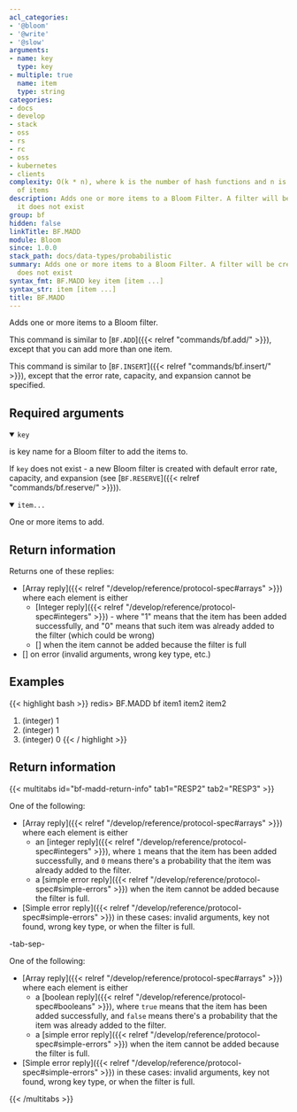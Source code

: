 ```yaml
---
acl_categories:
- '@bloom'
- '@write'
- '@slow'
arguments:
- name: key
  type: key
- multiple: true
  name: item
  type: string
categories:
- docs
- develop
- stack
- oss
- rs
- rc
- oss
- kubernetes
- clients
complexity: O(k * n), where k is the number of hash functions and n is the number
  of items
description: Adds one or more items to a Bloom Filter. A filter will be created if
  it does not exist
group: bf
hidden: false
linkTitle: BF.MADD
module: Bloom
since: 1.0.0
stack_path: docs/data-types/probabilistic
summary: Adds one or more items to a Bloom Filter. A filter will be created if it
  does not exist
syntax_fmt: BF.MADD key item [item ...]
syntax_str: item [item ...]
title: BF.MADD
---
```

Adds one or more items to a Bloom filter.

This command is similar to [`BF.ADD`]({{< relref "commands/bf.add/" >}}), except that you can add more than one item.

This command is similar to [`BF.INSERT`]({{< relref "commands/bf.insert/" >}}), except that the error rate, capacity, and expansion cannot be specified.

## Required arguments

<details open><summary><code>key</code></summary>

is key name for a Bloom filter to add the items to.

If `key` does not exist - a new Bloom filter is created with default error rate, capacity, and expansion (see [`BF.RESERVE`]({{< relref "commands/bf.reserve/" >}})).
</details>

<details open><summary><code>item...</code></summary>

One or more items to add.
</details>

## Return information

Returns one of these replies:

- [Array reply]({{< relref "/develop/reference/protocol-spec#arrays" >}}) where each element is either
  - [Integer reply]({{< relref "/develop/reference/protocol-spec#integers" >}}) - where "1" means that the item has been added successfully, and "0" means that such item was already added to the filter (which could be wrong)
  - [] when the item cannot be added because the filter is full
- [] on error (invalid arguments, wrong key type, etc.)

## Examples

{{< highlight bash >}}
redis> BF.MADD bf item1 item2 item2
1) (integer) 1
2) (integer) 1
3) (integer) 0
{{< / highlight >}}

## Return information

{{< multitabs id="bf-madd-return-info" 
    tab1="RESP2" 
    tab2="RESP3" >}}

One of the following:
* [Array reply]({{< relref "/develop/reference/protocol-spec#arrays" >}}) where each element is either
  * an [integer reply]({{< relref "/develop/reference/protocol-spec#integers" >}}), where `1` means that the item has been added successfully, and `0` means there's a probability that the item was already added to the filter.
  * a [simple error reply]({{< relref "/develop/reference/protocol-spec#simple-errors" >}}) when the item cannot be added because the filter is full.
* [Simple error reply]({{< relref "/develop/reference/protocol-spec#simple-errors" >}}) in these cases: invalid arguments, key not found, wrong key type, or when the filter is full.

-tab-sep-

One of the following:
* [Array reply]({{< relref "/develop/reference/protocol-spec#arrays" >}}) where each element is either
  * a [boolean reply]({{< relref "/develop/reference/protocol-spec#booleans" >}}), where `true` means that the item has been added successfully, and `false` means there's a probability that the item was already added to the filter.
  * a [simple error reply]({{< relref "/develop/reference/protocol-spec#simple-errors" >}}) when the item cannot be added because the filter is full.
* [Simple error reply]({{< relref "/develop/reference/protocol-spec#simple-errors" >}}) in these cases: invalid arguments, key not found, wrong key type, or when the filter is full.

{{< /multitabs >}}